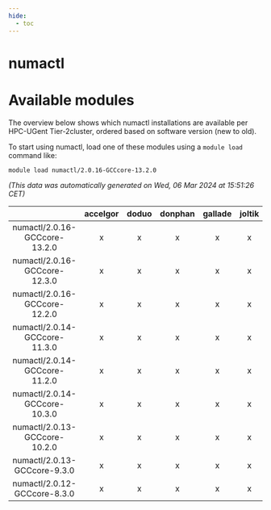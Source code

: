 ```yaml
---
hide:
  - toc
---
```


numactl
=======

# Available modules


The overview below shows which numactl installations are available per HPC-UGent Tier-2cluster, ordered based on software version (new to old).

To start using numactl, load one of these modules using a `module load` command like:

```shell
module load numactl/2.0.16-GCCcore-13.2.0
```

*(This data was automatically generated on Wed, 06 Mar 2024 at 15:51:26 CET)*  

| |accelgor|doduo|donphan|gallade|joltik|skitty|
| :---: | :---: | :---: | :---: | :---: | :---: | :---: |
|numactl/2.0.16-GCCcore-13.2.0|x|x|x|x|x|x|
|numactl/2.0.16-GCCcore-12.3.0|x|x|x|x|x|x|
|numactl/2.0.16-GCCcore-12.2.0|x|x|x|x|x|x|
|numactl/2.0.14-GCCcore-11.3.0|x|x|x|x|x|x|
|numactl/2.0.14-GCCcore-11.2.0|x|x|x|x|x|x|
|numactl/2.0.14-GCCcore-10.3.0|x|x|x|x|x|x|
|numactl/2.0.13-GCCcore-10.2.0|x|x|x|x|x|x|
|numactl/2.0.13-GCCcore-9.3.0|x|x|x|x|x|x|
|numactl/2.0.12-GCCcore-8.3.0|x|x|x|x|x|x|
